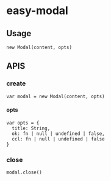 easy-modal
===========

## Usage

```
new Modal(content, opts)
```

## APIS

### create

```
var modal = new Modal(content, opts)
```

#### opts

```
var opts = {
  title: String,
  ok: fn | null | undefined | false,
  ccl: fn | null | undefined | false
}
```

### close

```
modal.close()
```
